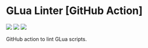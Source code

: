 # GLua Linter [GitHub Action]

![](https://img.shields.io/github/license/TASSIA710/action-glua-lint?style=for-the-badge)
![](https://img.shields.io/github/issues/TASSIA710/action-glua-lint?style=for-the-badge)
![](https://img.shields.io/static/v1?label=Requires&message=Ubuntu%2018.04&color=orange&style=for-the-badge&logo=ubuntu)

GitHub action to lint GLua scripts.
